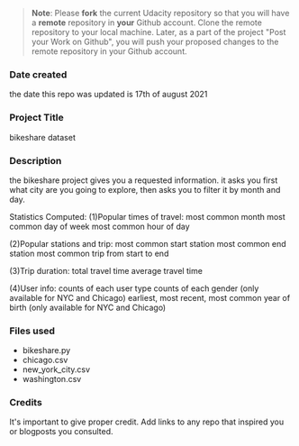 >**Note**: Please **fork** the current Udacity repository so that you will have a **remote** repository in **your** Github account. Clone the remote repository to your local machine. Later, as a part of the project "Post your Work on Github", you will push your proposed changes to the remote repository in your Github account.

### Date created
the date this repo was updated is 17th of august 2021

### Project Title
bikeshare dataset

### Description
the bikeshare project gives you a requested information. it asks you first what city are you going to explore, then asks you to filter it by month and day.

Statistics Computed:
(1)Popular times of travel:
     most common month
     most common day of week
     most common hour of day

(2)Popular stations and trip:
     most common start station
     most common end station
     most common trip from start to end

(3)Trip duration:
     total travel time
     average travel time

(4)User info:
     counts of each user type
     counts of each gender (only available for NYC and Chicago)
     earliest, most recent, most common year of birth (only available for NYC and Chicago)

### Files used
- bikeshare.py
- chicago.csv
- new_york_city.csv
- washington.csv

### Credits
It's important to give proper credit. Add links to any repo that inspired you or blogposts you consulted.
